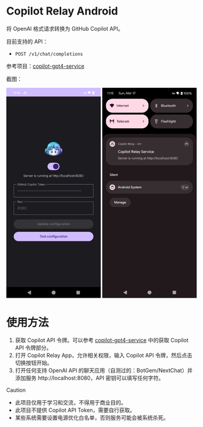 # Copilot Relay Android

将 OpenAI 格式请求转换为 GitHub Copilot API。

目前支持的 API：

- `POST /v1/chat/completions`

参考项目：[copilot-gpt4-service](https://github.com/aaamoon/copilot-gpt4-service)

截图：

<div style="display:inline-block">
  <img src="assets/screenshot_1.png" alt="主要截图" width="250px">
  <img src="assets/screenshot_2.png" alt="通知截图" width="250px">
</div>

# 使用方法

1. 获取 Copilot API 令牌。可以参考 [copilot-gpt4-service](https://github.com/aaamoon/copilot-gpt4-service) 中的获取 Copilot API 令牌部分。
2. 打开 Copilot Relay App，允许相关权限，输入 Copilot API 令牌，然后点击切换按钮开始。
3. 打开任何支持 OpenAI API 的聊天应用（自测过的：BotGem/NextChat）并添加服务 http://localhost:8080，API 密钥可以填写任何字符。

> [!CAUTION]
> - 此项目仅用于学习和交流，不得用于商业目的。
> - 此项目不提供 Copilot API Token，需要自行获取。
> - 某些系统需要设置电源优化白名单，否则服务可能会被系统杀死。
